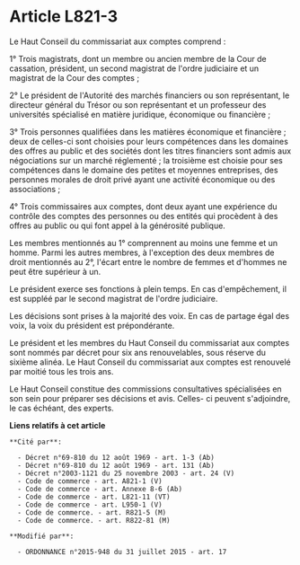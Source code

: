 # Article L821-3

Le Haut Conseil du commissariat aux comptes comprend : 

1° Trois magistrats, dont un membre ou ancien membre de la Cour de cassation, président, un second magistrat de l'ordre
judiciaire et un magistrat de la Cour des comptes ; 

2° Le président de l'Autorité des marchés financiers ou son représentant,        le directeur général du Trésor ou son
représentant et un professeur des universités spécialisé en matière juridique, économique ou financière ; 

3° Trois personnes qualifiées dans les matières économique et financière ; deux de celles-ci sont choisies pour leurs
compétences dans les domaines des offres au public et des sociétés dont les titres financiers sont admis aux négociations sur
un marché réglementé ; la troisième est choisie pour ses compétences dans le domaine des petites et moyennes entreprises, des
personnes morales de droit privé ayant une activité économique ou des associations ; 

4° Trois commissaires aux comptes, dont deux ayant une expérience du contrôle des comptes des personnes ou des entités qui
procèdent à des offres au public ou qui font appel à la générosité publique. 

Les membres mentionnés au 1° comprennent au moins une femme et un homme. Parmi les autres membres, à l'exception des deux
membres de droit mentionnés au 2°, l'écart entre le nombre de femmes et d'hommes ne peut être supérieur à un.  

Le président exerce ses fonctions à plein temps. En cas d'empêchement, il est suppléé par le second magistrat de l'ordre
judiciaire. 

Les décisions sont prises à la majorité des voix. En cas de partage égal des voix, la voix du président est prépondérante. 

Le président et les membres du Haut Conseil du commissariat aux comptes sont nommés par décret pour six ans renouvelables,
sous réserve du sixième alinéa. Le Haut Conseil du commissariat aux comptes est renouvelé par moitié tous les trois ans.

Le Haut Conseil constitue des commissions consultatives spécialisées en son sein pour préparer ses décisions et avis. Celles-
ci peuvent s'adjoindre, le cas échéant, des experts.

**Liens relatifs à cet article**

	**Cité par**:

	  - Décret n°69-810 du 12 août 1969 - art. 1-3 (Ab)
	  - Décret n°69-810 du 12 août 1969 - art. 131 (Ab)
	  - Décret n°2003-1121 du 25 novembre 2003 - art. 24 (V)
	  - Code de commerce - art. A821-1 (V)
	  - Code de commerce - art. Annexe 8-6 (Ab)
	  - Code de commerce - art. L821-11 (VT)
	  - Code de commerce - art. L950-1 (V)
	  - Code de commerce. - art. R821-5 (M)
	  - Code de commerce. - art. R822-81 (M)

	**Modifié par**:

	  - ORDONNANCE n°2015-948 du 31 juillet 2015 - art. 17
